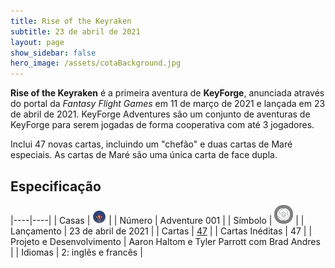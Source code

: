 ```yaml
---
title: Rise of the Keyraken
subtitle: 23 de abril de 2021
layout: page
show_sidebar: false
hero_image: /assets/cotaBackground.jpg
---
```


**Rise of the Keyraken** é a primeira aventura  de **KeyForge**, anunciada através do portal da
_Fantasy Flight Games_ em 11 de março de 2021 e lançada em 23 de abril de 2021. KeyForge Adventures
são um conjunto de aventuras de KeyForge para serem jogadas de forma cooperativa com até 3 jogadores.

Inclui 47 novas cartas, incluindo um "chefão" e duas cartas de Maré especiais. As cartas de Maré são
uma única carta de face dupla.

## Especificação

|----|----|
| Casas | ![Keyraken](https://raw.githubusercontent.com/cardsofkeyforge/cardsofkeyforge.github.io/master/rotk/keyraken.png "Keyraken") |
| Número | Adventure 001 |
| Símbolo | <img src="https://raw.githubusercontent.com/cardsofkeyforge/cardsofkeyforge.github.io/master/rotk/rotk.png" alt="rotk" style="background-color: gray; border-radius: 14px; padding: 5px;"/> |
| Lançamento | 23 de abril de 2021 |
| Cartas | [47](cards) |
| Cartas Inéditas | 47 |
| Projeto e Desenvolvimento | Aaron Haltom e Tyler Parrott com Brad Andres |
| Idiomas | 2: inglês e francês |
